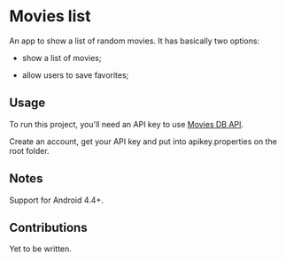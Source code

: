 # Movies list

An app to show a list of random movies. It has basically two options:

- show a list of movies; 

- allow users to save favorites;

## Usage

To run this project, you'll need an API key to use [Movies DB API](https://www.themoviedb.org/).

Create an account, get your API key and put into apikey.properties on the root folder.

## Notes

Support for Android 4.4+.

## Contributions
 
Yet to be written.
